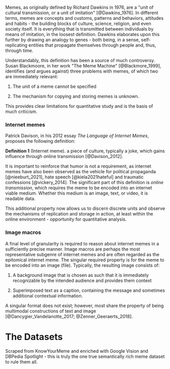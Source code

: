 Memes, as originally defined by Richard Dawkins in 1976, are a "unit of
cultural transmission, or a unit of imitation" [@Dawkins_1976]. In
different terms, memes are concepts and customs, patterns and behaviors,
attitudes and habits - the building blocks of culture, science,
religion, and even society itself. It is everything that is transmitted
between individuals by means of imitation, in the loosest definition.
Dawkins elaborates upon this further by drawing an analogy to genes -
both being, in a sense, self-replicating entities that propagate
themselves through people and, thus, through time.

Understandably, this definition has been a source of much controversy.
Susan Blackmoore, in her work "The Meme Machine" [@Blackmore_1999],
identifies (and argues against) three problems with memes, of which two
are immediately relevant:

1.  The unit of a meme cannot be specified

2.  The mechanism for copying and storing memes is unknown.

This provides clear limitations for quantitative study and is the basis
of much criticism.

### Internet memes

Patrick Davison, in his 2012 essay *The Language of Internet Memes*,
proposes the following definition:


**Definition 1** (Internet meme). a piece of culture, typically a joke,
which gains influence through online transmission [@Davison_2012].

It is important to reinforce that humor is not a requirement, as
internet memes have also been observed as the vehicle for political
propaganda [@nieeburt_2021], hate speech [@kiela2021hateful] and
traumatic confessions [@vickery_2014]. The significant part of this
definition is *online transmission*, which requires the meme to be
encoded into an internet viable medium. Whether this medium is an image,
text, or video, it is readable data.

This additional property now allows us to discern discrete units and
observe the mechanisms of replication and storage in action, at least
within the online environment - opportunity for quantitative analysis.

### Image macros

A final level of granularity is required to reason about internet memes
in a sufficiently precise manner. Image macros are perhaps the most
representative subgenre of internet memes and are often regarded as the
epitomical internet meme. The singular required property is for the meme
to be encoded into an image (file). Typically, the resulting image
consists of:

1.  A background image that is chosen as such that it is immediately
    recognizable by the intended audience and provides them context

2.  Superimposed text as a caption, containing the message and sometimes
    additional contextual information.

A singular format does not exist; however, most share the property of
being multimodal constructions of text and image
[@Dancygier_Vandelanotte_2017; @Zenner_Geeraerts_2018].


# The Datasets

Scraped from KnowYourMeme and enriched with Google Vision and DBPedia Spotlight - this is truly the one true semantically rich meme dataset to rule them all.
